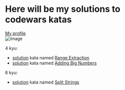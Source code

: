 # Here will be my solutions to codewars katas

[My profile](https://www.codewars.com/users/ILYA-NASA)  
![image](https://user-images.githubusercontent.com/99810114/199757498-36fe778c-30dd-4ad3-8274-5f5f5544f460.png) 

4 kyu:
- [solution](https://github.com/ILYA-NASA/CodeWars/blob/master/src/RangeExtraction.java) kata named [Range Extraction](https://www.codewars.com/kata/51ba717bb08c1cd60f00002f) 
- [solution](https://www.codewars.com/kata/525f4206b73515bffb000b21) kata named [Adding Big Numbers](https://github.com/ILYA-NASA/CodeWars/blob/master/src/AddingBigNumbers.java) 

6 kyu:
- [solution](https://github.com/ILYA-NASA/CodeWars/blob/master/src/StringSplit.java) kata named [Split Strings](https://www.codewars.com/kata/515de9ae9dcfc28eb6000001)
